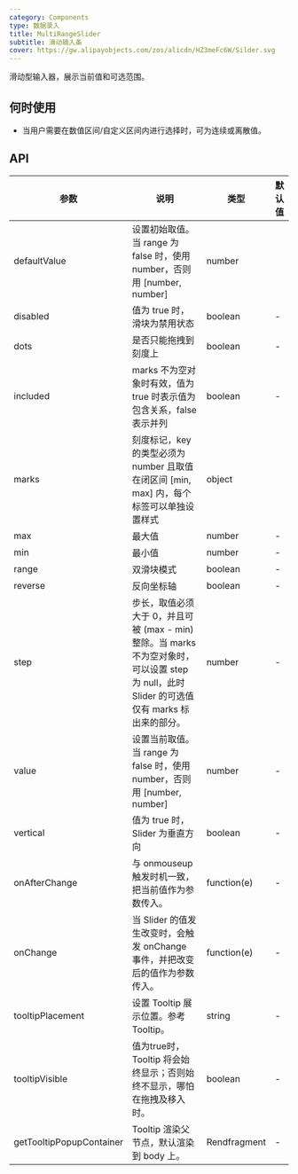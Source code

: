 ```yaml
---
category: Components
type: 数据录入
title: MultiRangeSlider
subtitle: 滑动输入条
cover: https://gw.alipayobjects.com/zos/alicdn/HZ3meFc6W/Silder.svg
---
```


滑动型输入器，展示当前值和可选范围。

## 何时使用

- 当用户需要在数值区间/自定义区间内进行选择时，可为连续或离散值。



## API

| 参数             | 说明                                         | 类型          | 默认值    |
| ---------------- | -------------------------------------------- | ------------- | --------- |
| defaultValue            | 	设置初始取值。当 range 为 false 时，使用 number，否则用 [number, number]        | number         |
| disabled            | 值为 true 时，滑块为禁用状态         | boolean         |-       |
| dots |	是否只能拖拽到刻度上     | boolean        | -         |
| included |  marks 不为空对象时有效，值为 true 时表示值为包含关系，false 表示并列                             | boolean        | -         |
| marks | 刻度标记，key 的类型必须为 number 且取值在闭区间 [min, max] 内，每个标签可以单独设置样式       | object         |
| max | 最大值                          | number        | -         |
| min | 最小值                     | number       | -         |
| range | 双滑块模式                          | boolean        | -         |
| reverse | 反向坐标轴                          | boolean       | -         |
| step | 步长，取值必须大于 0，并且可被 (max - min) 整除。当 marks 不为空对象时，可以设置 step 为 null，此时 Slider 的可选值仅有 marks 标出来的部分。                            | number        | -         |
| value | 设置当前取值。当 range 为 false 时，使用 number，否则用 [number, number]                          | number        | -         |
| vertical | 	值为 true 时，Slider 为垂直方向                           | boolean        | -         |
| onAfterChange | 与 onmouseup 触发时机一致，把当前值作为参数传入。                          | function(e)        | -         |
| onChange | 	当 Slider 的值发生改变时，会触发 onChange 事件，并把改变后的值作为参数传入。                           | function(e)        | -         |
| tooltipPlacement | 设置 Tooltip 展示位置。参考 Tooltip。                           | string        | -         |
| tooltipVisible | 值为true时，Tooltip 将会始终显示；否则始终不显示，哪怕在拖拽及移入时。                           | boolean        | -         |
| getTooltipPopupContainer |Tooltip 渲染父节点，默认渲染到 body 上。                           | Rendfragment        | -         |



